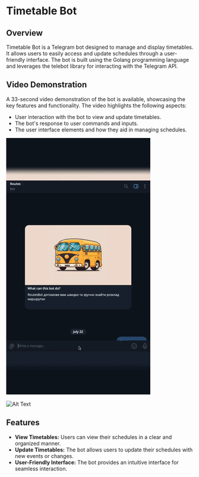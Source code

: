 # Timetable Bot
## Overview
Timetable Bot is a Telegram bot designed to manage and display timetables. It allows users to easily access and update schedules through a user-friendly interface. The bot is built using the Golang programming language and leverages the telebot library for interacting with the Telegram API.

## Video Demonstration
A 33-second video demonstration of the bot is available, showcasing the key features and functionality. The video highlights the following aspects:
- User interaction with the bot to view and update timetables.
- The bot's response to user commands and inputs.
- The user interface elements and how they aid in managing schedules.

![](https://github.com/Apolisk/timetable/blob/main/dem.gif)

![Alt Text](https://d1ou7tyrllirxp.cloudfront.net/b7hb3k%2Fpreview%2F59723981%2Fmain_large.gif?response-content-disposition=inline%3Bfilename%3D%22main_large.gif%22%3B&response-content-type=image%2Fgif&Expires=1722331375&Signature=dASl7FMDqonGlUzsOFR~tMaRR2Ya4xNBwcxZnroZVkHf3C90fVidV2VkpK1bYldc2GDbeO0hkOM-CWTj8l5SUZi0A2jGL0vbmfj~jiDYVsal~lnrgi1mZOPkbeXZcG8fbgCj~tFkTG1btMT5PkqHB3NbEDBif5J9pGfpsdTqgnhe7aSEOnU0LDmiyEsX8pKrtqXmf3JI~IlrrwBbEkAWVsyWPVN9SLoAOmkoWUoWuH6F-nqQdE6oBjjM42WpighWy5XEUOV875IVR0GrOsuUCk3MDpNV~mlfYRbtHvg1V-589D6pfbscdni5-hrtOBRnPEzgIuG7M3EKa8qqdHaPRQ__&Key-Pair-Id=APKAJT5WQLLEOADKLHBQ)

## Features
- **View Timetables:** Users can view their schedules in a clear and organized manner.
- **Update Timetables:** The bot allows users to update their schedules with new events or changes.
- **User-Friendly Interface:** The bot provides an intuitive interface for seamless interaction.
